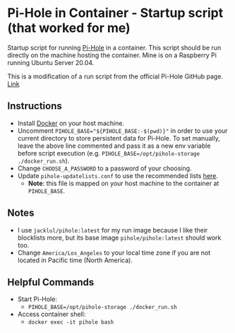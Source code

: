 # Pi-Hole in Container - Startup script (that worked for me)
Startup script for running [Pi-Hole](https://pi-hole.net/) in a container. This script should be run directly on the machine hosting the container. Mine is on a Raspberry Pi running Ubuntu Server 20.04.

This is a modification of a run script from the official Pi-Hole GitHub page. [Link](https://github.com/pi-hole/docker-pi-hole/blob/master/docker_run.sh)

## Instructions
- Install [Docker](https://docs.docker.com/get-docker/) on your host machine.
- Uncomment `PIHOLE_BASE="${PIHOLE_BASE:-$(pwd)}"` in order to use your current directory to store persistent data for Pi-Hole. To set manually, leave the above line commented and pass it as a new env variable before script execution (e.g. `PIHOLE_BASE=/opt/pihole-storage ./docker_run.sh`).
- Change `CHOOSE_A_PASSWORD` to a password of your choosing.
- Update `pihole-updatelists.conf` to use the recommended lists [here](https://github.com/jacklul/pihole-updatelists#recommended-lists).
  - **Note**: this file is mapped on your host machine to the container at `PIHOLE_BASE`.

## Notes
- I use `jacklul/pihole:latest` for my run image because I like their blocklists more, but its base image `pihole/pihole:latest` should work too.
- Change `America/Los_Angeles` to your local time zone if you are not located in Pacific time (North America).

## Helpful Commands
- Start Pi-Hole:
  - `PIHOLE_BASE=/opt/pihole-storage ./docker_run.sh`
- Access container shell:
  - `docker exec -it pihole bash`